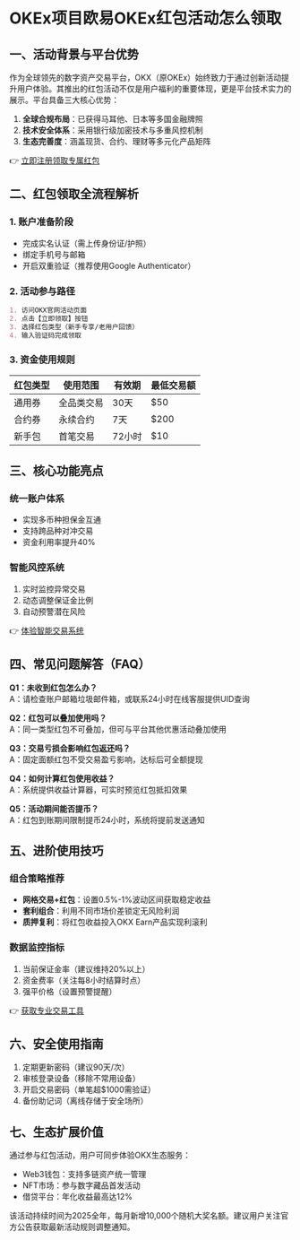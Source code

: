 # OKEx项目欧易OKEx红包活动怎么领取

## 一、活动背景与平台优势
作为全球领先的数字资产交易平台，OKX（原OKEx）始终致力于通过创新活动提升用户体验。其推出的红包活动不仅是用户福利的重要体现，更是平台技术实力的展示。平台具备三大核心优势：
1. **全球合规布局**：已获得马耳他、日本等多国金融牌照
2. **技术安全体系**：采用银行级加密技术与多重风控机制
3. **生态完善度**：涵盖现货、合约、理财等多元化产品矩阵

👉 [立即注册领取专属红包](https://bit.ly/okx_welcome)

## 二、红包领取全流程解析
### 1. 账户准备阶段
- 完成实名认证（需上传身份证/护照）
- 绑定手机号与邮箱
- 开启双重验证（推荐使用Google Authenticator）

### 2. 活动参与路径
```markdown
1. 访问OKX官网活动页面
2. 点击【立即领取】按钮
3. 选择红包类型（新手专享/老用户回馈）
4. 输入验证码完成领取
```

### 3. 资金使用规则
| 红包类型 | 使用范围 | 有效期 | 最低交易额 |
|---------|----------|--------|------------|
| 通用券 | 全品类交易 | 30天 | $50 |
| 合约券 | 永续合约 | 7天 | $200 |
| 新手包 | 首笔交易 | 72小时 | $10 |

## 三、核心功能亮点
### 统一账户体系
- 实现多币种担保金互通
- 支持跨品种对冲交易
- 资金利用率提升40%

### 智能风控系统
1. 实时监控异常交易
2. 动态调整保证金比例
3. 自动预警潜在风险

👉 [体验智能交易系统](https://bit.ly/okx_welcome)

## 四、常见问题解答（FAQ）
**Q1：未收到红包怎么办？**  
A：请检查账户邮箱垃圾邮件箱，或联系24小时在线客服提供UID查询

**Q2：红包可以叠加使用吗？**  
A：同一类型红包不可叠加，但可与平台其他优惠活动叠加使用

**Q3：交易亏损会影响红包返还吗？**  
A：固定面额红包不受交易盈亏影响，达标后可全额提现

**Q4：如何计算红包使用收益？**  
A：系统提供收益计算器，可实时预览红包抵扣效果

**Q5：活动期间能否提币？**  
A：红包到账期间限制提币24小时，系统将提前发送通知

## 五、进阶使用技巧
### 组合策略推荐
- **网格交易+红包**：设置0.5%-1%波动区间获取稳定收益
- **套利组合**：利用不同市场价差锁定无风险利润
- **质押复利**：将红包收益投入OKX Earn产品实现利滚利

### 数据监控指标
1. 当前保证金率（建议维持20%以上）
2. 资金费率（关注每8小时结算时点）
3. 强平价格（设置预警提醒）

👉 [获取专业交易工具](https://bit.ly/okx_welcome)

## 六、安全使用指南
1. 定期更新密码（建议90天/次）
2. 审核登录设备（移除不常用设备）
3. 开启交易密码（单笔超$1000需验证）
4. 备份助记词（离线存储于安全场所）

## 七、生态扩展价值
通过参与红包活动，用户可同步体验OKX生态服务：
- Web3钱包：支持多链资产统一管理
- NFT市场：参与数字藏品首发活动
- 借贷平台：年化收益最高达12%

该活动持续时间为2025全年，每月新增10,000个随机大奖名额。建议用户关注官方公告获取最新活动规则调整通知。